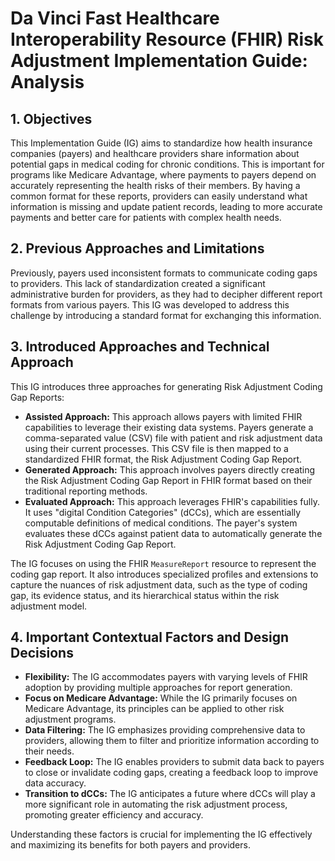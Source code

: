 # Da Vinci Fast Healthcare Interoperability Resource (FHIR) Risk Adjustment Implementation Guide: Analysis

## 1. Objectives 

This Implementation Guide (IG) aims to standardize how health insurance companies (payers) and healthcare providers share information about potential gaps in medical coding for chronic conditions. This is important for programs like Medicare Advantage, where payments to payers depend on accurately representing the health risks of their members. By having a common format for these reports, providers can easily understand what information is missing and update patient records, leading to more accurate payments and better care for patients with complex health needs.

## 2. Previous Approaches and Limitations

Previously, payers used inconsistent formats to communicate coding gaps to providers. This lack of standardization created a significant administrative burden for providers, as they had to decipher different report formats from various payers.  This IG was developed to address this challenge by introducing a standard format for exchanging this information.

## 3. Introduced Approaches and Technical Approach

This IG introduces three approaches for generating Risk Adjustment Coding Gap Reports:

* **Assisted Approach:**  This approach allows payers with limited FHIR capabilities to leverage their existing data systems. Payers generate a comma-separated value (CSV) file with patient and risk adjustment data using their current processes. This CSV file is then mapped to a standardized FHIR format, the Risk Adjustment Coding Gap Report.
* **Generated Approach:** This approach involves payers directly creating the Risk Adjustment Coding Gap Report in FHIR format based on their traditional reporting methods.
* **Evaluated Approach:** This approach leverages FHIR's capabilities fully. It uses "digital Condition Categories" (dCCs), which are essentially computable definitions of medical conditions.  The payer's system evaluates these dCCs against patient data to automatically generate the Risk Adjustment Coding Gap Report.

The IG focuses on using the FHIR `MeasureReport` resource to represent the coding gap report. It also introduces specialized profiles and extensions to capture the nuances of risk adjustment data, such as the type of coding gap, its evidence status, and its hierarchical status within the risk adjustment model.

## 4. Important Contextual Factors and Design Decisions

* **Flexibility:** The IG accommodates payers with varying levels of FHIR adoption by providing multiple approaches for report generation.
* **Focus on Medicare Advantage:** While the IG primarily focuses on Medicare Advantage, its principles can be applied to other risk adjustment programs.
* **Data Filtering:** The IG emphasizes providing comprehensive data to providers, allowing them to filter and prioritize information according to their needs.
* **Feedback Loop:** The IG enables providers to submit data back to payers to close or invalidate coding gaps, creating a feedback loop to improve data accuracy.
* **Transition to dCCs:** The IG anticipates a future where dCCs will play a more significant role in automating the risk adjustment process, promoting greater efficiency and accuracy.

Understanding these factors is crucial for implementing the IG effectively and maximizing its benefits for both payers and providers. 

